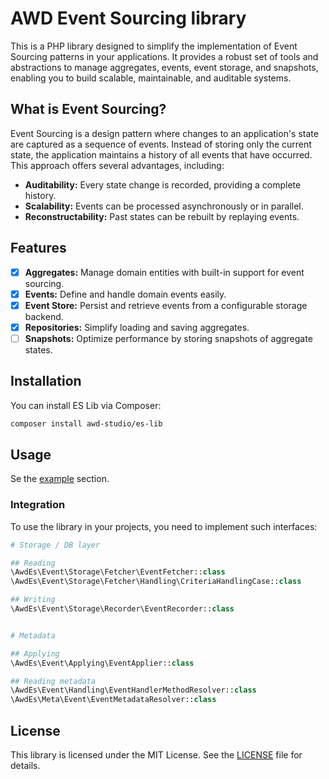 # AWD Event Sourcing library

This is a PHP library designed to simplify the implementation of Event Sourcing patterns in your applications. It provides a robust set of tools and abstractions to manage aggregates, events, event storage, and snapshots, enabling you to build scalable, maintainable, and auditable systems.

## What is Event Sourcing?

Event Sourcing is a design pattern where changes to an application's state are captured as a sequence of events. Instead of storing only the current state, the application maintains a history of all events that have occurred. This approach offers several advantages, including:

- **Auditability:** Every state change is recorded, providing a complete history.
- **Scalability:** Events can be processed asynchronously or in parallel.
- **Reconstructability:** Past states can be rebuilt by replaying events.

## Features

- [x] **Aggregates:** Manage domain entities with built-in support for event sourcing.
- [x] **Events:** Define and handle domain events easily.
- [x] **Event Store:** Persist and retrieve events from a configurable storage backend.
- [x] **Repositories:** Simplify loading and saving aggregates.
- [ ] **Snapshots:** Optimize performance by storing snapshots of aggregate states.

## Installation

You can install ES Lib via Composer:

```sh
composer install awd-studio/es-lib
```
## Usage

Se the [example](example) section.

### Integration
To use the library in your projects, you need to implement such interfaces:

```php
# Storage / DB layer

## Reading
\AwdEs\Event\Storage\Fetcher\EventFetcher::class
\AwdEs\Event\Storage\Fetcher\Handling\CriteriaHandlingCase::class

## Writing
\AwdEs\Event\Storage\Recorder\EventRecorder::class


# Metadata

## Applying
\AwdEs\Event\Applying\EventApplier::class

## Reading metadata
\AwdEs\Event\Handling\EventHandlerMethodResolver::class
\AwdEs\Meta\Event\EventMetadataResolver::class
```

## License

This library is licensed under the MIT License. See the [LICENSE](LICENSE) file for details.
